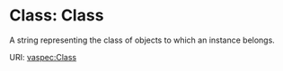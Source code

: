 # Class: Class

A string representing the class of objects to which an instance belongs.

URI: [vaspec:Class](https://example.org/vaspec/Class)

